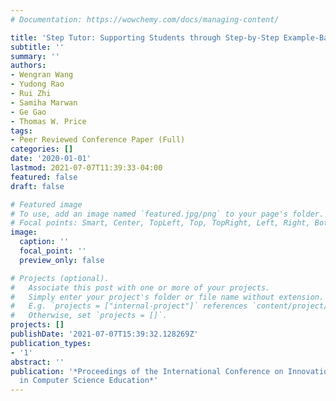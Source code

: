 ```yaml
---
# Documentation: https://wowchemy.com/docs/managing-content/

title: 'Step Tutor: Supporting Students through Step-by-Step Example-Based Feedback'
subtitle: ''
summary: ''
authors:
- Wengran Wang
- Yudong Rao
- Rui Zhi
- Samiha Marwan
- Ge Gao
- Thomas W. Price
tags:
- Peer Reviewed Conference Paper (Full)
categories: []
date: '2020-01-01'
lastmod: 2021-07-07T11:39:33-04:00
featured: false
draft: false

# Featured image
# To use, add an image named `featured.jpg/png` to your page's folder.
# Focal points: Smart, Center, TopLeft, Top, TopRight, Left, Right, BottomLeft, Bottom, BottomRight.
image:
  caption: ''
  focal_point: ''
  preview_only: false

# Projects (optional).
#   Associate this post with one or more of your projects.
#   Simply enter your project's folder or file name without extension.
#   E.g. `projects = ["internal-project"]` references `content/project/deep-learning/index.md`.
#   Otherwise, set `projects = []`.
projects: []
publishDate: '2021-07-07T15:39:32.128269Z'
publication_types:
- '1'
abstract: ''
publication: '*Proceedings of the International Conference on Innovation and Technology
  in Computer Science Education*'
---
```

